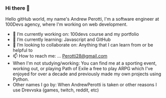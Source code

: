 ### Hi there 👋

Hello gitHub world, my name's Andrew Perotti, I'm a software engineer at 100Devs agency, where I'm working on web development.

- 🔭 I’m currently working on: 100devs course and my portfolio
- 🌱 I’m currently learning: Javascript and GitHub
- 👯 I’m looking to collaborate on: Anything that I can learn from or be helpful to
- 📫 How to reach me: ... Perotti28@gmail.com
- When I'm not studying/working: You can find me at a sporting event, working out, or playing Path of Exile a free to play ARPG which I've enjoyed for over a decade and previously made my own projects using Python.
- Other names I go by: When AndrewPerotti is taken or other reasons I use Drevvska (games, twitch, reddit, etc)
